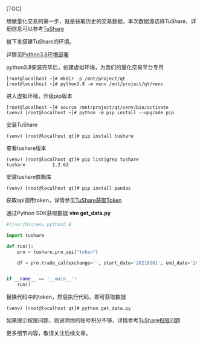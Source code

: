 [TOC]

想做量化交易的第一步，就是获取历史的交易数据，本次数据源选择TuShare，详细信息可以参考[TuShare](https://waditu.com/ "TuShare")

接下来搭建TuShare的环境。


详情见[Python3.8环境部署](https://www.fengchunyang.com/blog/index/article/26 "Python3.8环境部署")

python3.8安装完毕后，创建虚拟环境，为我们的量化交易平台专用

```Shell
[root@localhost ~]# mkdir -p /mnt/project/qt
[root@localhost ~]# python3.8 -m venv /mnt/project/qt/venv
```

进入虚拟环境，升级pip版本
```Shell
[root@localhost ~]# source /mnt/project/qt/venv/bin/activate
(venv) [root@localhost ~]# python -m pip install --upgrade pip
```

安装TuShare
```Shell
(venv) [root@localhost qt]# pip install tushare
```

查看tushare版本
```Shell
(venv) [root@localhost qt]# pip list|grep tushare
tushare          1.2.62
```

安装tushare依赖库
```Shell
(venv) [root@localhost qt]# pip install pandas
```

获取api调用token，详情参见[TuShare获取Token](https://waditu.com/document/1?doc_id=39 "TuShare获取Token")

通过Python SDK获取数据
**vim get_data.py**
```Python
#!/usr/bin/env python3.8

import tushare

def run():
    pro = tushare.pro_api("token")

    df = pro.trade_cal(exchange='', start_date='20210101', end_date='20211231', fields='exchange,cal_date,is_open,pretrade_date', is_open='0')


if __name__ == '__main__':
    run()
```

替换代码中的token，然后执行代码，即可获取数据
```Shell
(venv) [root@localhost qt]# python get_data.py
```

如果提示权限问题，则说明你的账号积分不够，详情参考[TuShare权限问题](https://tushare.pro/document/1?doc_id=108 "TuShare权限问题")

更多细节内容，敬请关注后续文章。